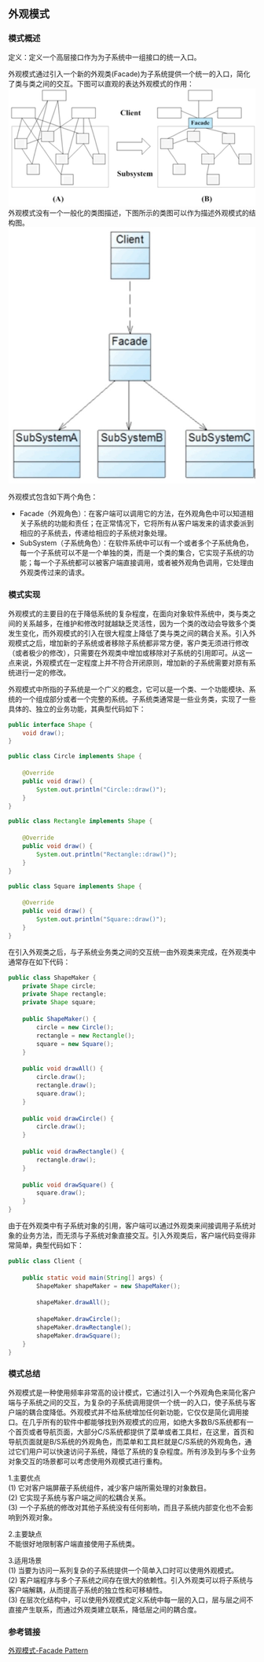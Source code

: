 ## 外观模式

### 模式概述

定义：定义一个高层接口作为为子系统中一组接口的统一入口。

外观模式通过引入一个新的外观类(Facade)为子系统提供一个统一的入口，简化了类与类之间的交互。下图可以直观的表达外观模式的作用：
![](image/外观模式作用图.jpg)
外观模式没有一个一般化的类图描述，下图所示的类图可以作为描述外观模式的结构图。
![](image/外观模式结构图.jpg)

外观模式包含如下两个角色：
* Facade（外观角色）：在客户端可以调用它的方法，在外观角色中可以知道相关子系统的功能和责任；在正常情况下，它将所有从客户端发来的请求委派到相应的子系统去，传递给相应的子系统对象处理。
* SubSystem（子系统角色）：在软件系统中可以有一个或者多个子系统角色，每一个子系统可以不是一个单独的类，而是一个类的集合，它实现子系统的功能；每一个子系统都可以被客户端直接调用，或者被外观角色调用，它处理由外观类传过来的请求。

### 模式实现

外观模式的主要目的在于降低系统的复杂程度，在面向对象软件系统中，类与类之间的关系越多，在维护和修改时就越缺乏灵活性，因为一个类的改动会导致多个类发生变化，而外观模式的引入在很大程度上降低了类与类之间的耦合关系。引入外观模式之后，增加新的子系统或者移除子系统都非常方便，客户类无须进行修改（或者极少的修改），只需要在外观类中增加或移除对子系统的引用即可。从这一点来说，外观模式在一定程度上并不符合开闭原则，增加新的子系统需要对原有系统进行一定的修改。

外观模式中所指的子系统是一个广义的概念，它可以是一个类、一个功能模块、系统的一个组成部分或者一个完整的系统。子系统类通常是一些业务类，实现了一些具体的、独立的业务功能，其典型代码如下：

```java
public interface Shape {
    void draw();
}
```

```java
public class Circle implements Shape {

    @Override
    public void draw() {
        System.out.println("Circle::draw()");
    }
}
```

```java
public class Rectangle implements Shape {

    @Override
    public void draw() {
        System.out.println("Rectangle::draw()");
    }
}
```

```java
public class Square implements Shape {

    @Override
    public void draw() {
        System.out.println("Square::draw()");
    }
}
```

在引入外观类之后，与子系统业务类之间的交互统一由外观类来完成，在外观类中通常存在如下代码：
```java
public class ShapeMaker {
    private Shape circle;
    private Shape rectangle;
    private Shape square;

    public ShapeMaker() {
        circle = new Circle();
        rectangle = new Rectangle();
        square = new Square();
    }

    public void drawAll() {
        circle.draw();
        rectangle.draw();
        square.draw();
    }

    public void drawCircle() {
        circle.draw();
    }

    public void drawRectangle() {
        rectangle.draw();
    }

    public void drawSquare() {
        square.draw();
    }
}
```

由于在外观类中有子系统对象的引用，客户端可以通过外观类来间接调用子系统对象的业务方法，而无须与子系统对象直接交互。引入外观类后，客户端代码变得非常简单，典型代码如下：
```java
public class Client {

    public static void main(String[] args) {
        ShapeMaker shapeMaker = new ShapeMaker();

        shapeMaker.drawAll();

        shapeMaker.drawCircle();
        shapeMaker.drawRectangle();
        shapeMaker.drawSquare();
    }
}
```

### 模式总结

外观模式是一种使用频率非常高的设计模式，它通过引入一个外观角色来简化客户端与子系统之间的交互，为复杂的子系统调用提供一个统一的入口，使子系统与客户端的耦合度降低。外观模式并不给系统增加任何新功能，它仅仅是简化调用接口。在几乎所有的软件中都能够找到外观模式的应用，如绝大多数B/S系统都有一个首页或者导航页面，大部分C/S系统都提供了菜单或者工具栏，在这里，首页和导航页面就是B/S系统的外观角色，而菜单和工具栏就是C/S系统的外观角色，通过它们用户可以快速访问子系统，降低了系统的复杂程度。所有涉及到与多个业务对象交互的场景都可以考虑使用外观模式进行重构。

1.主要优点<br/>
(1) 它对客户端屏蔽子系统组件，减少客户端所需处理的对象数目。<br/>
(2) 它实现子系统与客户端之间的松耦合关系。<br/>
(3) 一个子系统的修改对其他子系统没有任何影响，而且子系统内部变化也不会影响到外观对象。

2.主要缺点<br/>
不能很好地限制客户端直接使用子系统类。

3.适用场景<br/>
(1) 当要为访问一系列复杂的子系统提供一个简单入口时可以使用外观模式。<br/>
(2) 客户端程序与多个子系统之间存在很大的依赖性。引入外观类可以将子系统与客户端解耦，从而提高子系统的独立性和可移植性。<br/>
(3) 在层次化结构中，可以使用外观模式定义系统中每一层的入口，层与层之间不直接产生联系，而通过外观类建立联系，降低层之间的耦合度。

### 参考链接
[外观模式-Facade Pattern](https://gof.quanke.name/%E5%A4%96%E8%A7%82%E6%A8%A1%E5%BC%8F-Facade%20Pattern.html)